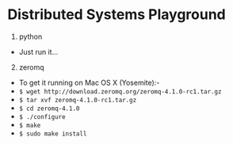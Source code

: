 Distributed Systems Playground
==============================

1. python
  * Just run it...

2. zeromq
  * To get it running on Mac OS X (Yosemite):-
  * `$ wget http://download.zeromq.org/zeromq-4.1.0-rc1.tar.gz`
  * `$ tar xvf zeromq-4.1.0-rc1.tar.gz`
  * `$ cd zeromq-4.1.0`
  * `$ ./configure`
  * `$ make`
  * `$ sudo make install` 

